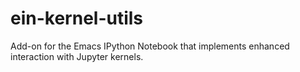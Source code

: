 # ein-kernel-utils
Add-on for the Emacs IPython Notebook that implements enhanced interaction with Jupyter kernels.
